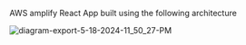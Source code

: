 AWS amplify React App built using the following architecture

![diagram-export-5-18-2024-11_50_27-PM](https://github.com/jaykeerti/amplify-cognito-quiz/assets/16056169/6d546ec8-d5b5-45d9-ae7c-a7be5d8c0fc7)
